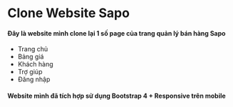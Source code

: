 # Clone Website Sapo

#### Đây là website mình clone lại 1 số page của trang quản lý bán hàng Sapo

- Trang chủ
- Bảng giá
- Khách hàng
- Trợ giúp
- Đăng nhập

#### Website mình đã tích hợp sử dụng Bootstrap 4 + Responsive trên mobile 

